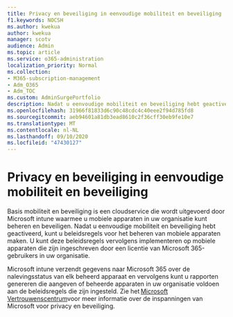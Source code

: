 ```yaml
---
title: Privacy en beveiliging in eenvoudige mobiliteit en beveiliging
f1.keywords: NOCSH
ms.author: kwekua
author: kwekua
manager: scotv
audience: Admin
ms.topic: article
ms.service: o365-administration
localization_priority: Normal
ms.collection:
- M365-subscription-management
- Adm_O365
- Adm_TOC
ms.custom: AdminSurgePortfolio
description: Nadat u eenvoudige mobiliteit en beveiliging hebt geactiveerd, kunt u beleidsregels voor het beheren van mobiele apparaten maken.
ms.openlocfilehash: 31966f81833d6c90c48cdc4c40eee2f94d785fd8
ms.sourcegitcommit: aeb94601a81db3ead8610c2f36cff30eb9fe10e7
ms.translationtype: MT
ms.contentlocale: nl-NL
ms.lasthandoff: 09/10/2020
ms.locfileid: "47430127"
---
```

# <a name="privacy-and-security-in-basic-mobility-and-security"></a>Privacy en beveiliging in eenvoudige mobiliteit en beveiliging

Basis mobiliteit en beveiliging is een cloudservice die wordt uitgevoerd door Microsoft intune waarmee u mobiele apparaten in uw organisatie kunt beheren en beveiligen. Nadat u eenvoudige mobiliteit en beveiliging hebt geactiveerd, kunt u beleidsregels voor het beheren van mobiele apparaten maken. U kunt deze beleidsregels vervolgens implementeren op mobiele apparaten die zijn ingeschreven door een licentie van Microsoft 365-gebruikers in uw organisatie.

Microsoft intune verzendt gegevens naar Microsoft 365 over de nalevingsstatus van elk beheerd apparaat en vervolgens kunt u rapporten genereren die aangeven of beheerde apparaten in uw organisatie voldoen aan de beleidsregels die zijn ingesteld. Zie het [Microsoft Vertrouwenscentrum](https://www.microsoft.com/trust-center)voor meer informatie over de inspanningen van Microsoft voor privacy en beveiliging.